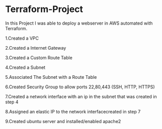 # Terraform-Project
In this Project I was able to deploy a webserver in AWS automated with Terraform.  

1.Created a VPC

2.Created a Internet Gateway

3.Created a Custom Route Table

4.Created a Subnet

5.Associated The Subnet with a Route Table

6.Created Security Group to allow ports 22,80,443 (SSH, HTTP, HTTPS)

7.Created a network interface with an ip in the subnet that was created in step 4

8.Assigned an elastic IP to the network interfacecreated in step 7

9.Created ubuntu server and installed/enabled apache2

